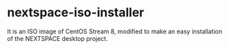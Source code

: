 # nextspace-iso-installer
It is an ISO image of CentOS Stream 8, modified to make an easy installation of the NEXTSPACE desktop project.
